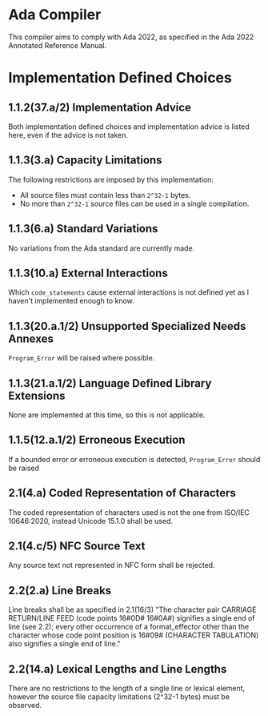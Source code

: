 # Ada Compiler

This compiler aims to comply with Ada 2022, as specified in the Ada 2022 Annotated Reference Manual.

# Implementation Defined Choices

## 1.1.2(37.a/2) Implementation Advice
Both implementation defined choices and implementation advice is listed here, even if the advice is not taken.

## 1.1.3(3.a) Capacity Limitations
The following restrictions are imposed by this implementation:
- All source files must contain less than `2^32-1` bytes.
- No more than `2^32-1` source files can be used in a single compilation.

## 1.1.3(6.a) Standard Variations
No variations from the Ada standard are currently made.

## 1.1.3(10.a) External Interactions
Which `code_statements` cause external interactions is not defined yet as I haven't implemented enough to know.

## 1.1.3(20.a.1/2) Unsupported Specialized Needs Annexes
`Program_Error` will be raised where possible.

## 1.1.3(21.a.1/2) Language Defined Library Extensions
None are implemented at this time, so this is not applicable.

## 1.1.5(12.a.1/2) Erroneous Execution
If a bounded error or erroneous execution is detected, `Program_Error` should be raised

## 2.1(4.a) Coded Representation of Characters
The coded representation of characters used is not the one from ISO/IEC 10646:2020, instead Unicode 15.1.0 shall be used.

## 2.1(4.c/5) NFC Source Text
Any source text not represented in NFC form shall be rejected.

## 2.2(2.a) Line Breaks
Line breaks shall be as specified in 2.1(16/3) "The character pair CARRIAGE RETURN/LINE FEED (code points 16#0D# 16#0A#) signifies a single end of line (see 2.2); every other occurrence of a format_effector other than the character whose code point position is 16#09# (CHARACTER TABULATION) also signifies a single end of line."

## 2.2(14.a) Lexical Lengths and Line Lengths
There are no restrictions to the length of a single line or lexical element, however the source file capacity limitations (2^32-1 bytes) must be observed.
